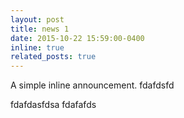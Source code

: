 ```yaml
---
layout: post
title: news 1
date: 2015-10-22 15:59:00-0400
inline: true
related_posts: true
---
```


A simple inline announcement.
fdafdsfd


fdafdasfdsa
fdafafds
